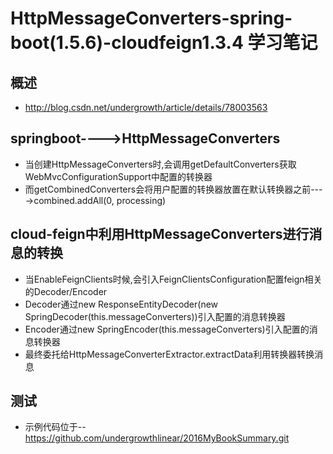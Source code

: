 # HttpMessageConverters-spring-boot(1.5.6)-cloudfeign1.3.4 学习笔记
## 概述
  - http://blog.csdn.net/undergrowth/article/details/78003563
## springboot---->HttpMessageConverters
- 当创建HttpMessageConverters时,会调用getDefaultConverters获取WebMvcConfigurationSupport中配置的转换器
- 而getCombinedConverters会将用户配置的转换器放置在默认转换器之前---->combined.addAll(0, processing)
## cloud-feign中利用HttpMessageConverters进行消息的转换
- 当EnableFeignClients时候,会引入FeignClientsConfiguration配置feign相关的Decoder/Encoder
- Decoder通过new ResponseEntityDecoder(new SpringDecoder(this.messageConverters))引入配置的消息转换器
- Encoder通过new SpringEncoder(this.messageConverters)引入配置的消息转换器
- 最终委托给HttpMessageConverterExtractor.extractData利用转换器转换消息
## 测试
- 示例代码位于-- https://github.com/undergrowthlinear/2016MyBookSummary.git